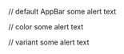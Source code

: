 // default AppBar
<Alert>
some alert text
</Alert>

// color
<Alert color={COLOR.primary}>
some alert text
</Alert>

// variant
<Alert variant={VARIANT.contained}>
some alert text
</Alert>
